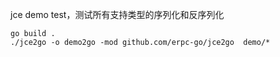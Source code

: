 jce demo test，测试所有支持类型的序列化和反序列化

```
go build .
./jce2go -o demo2go -mod github.com/erpc-go/jce2go  demo/*
```
